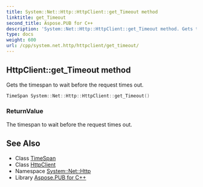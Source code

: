 ```yaml
---
title: System::Net::Http::HttpClient::get_Timeout method
linktitle: get_Timeout
second_title: Aspose.PUB for C++
description: 'System::Net::Http::HttpClient::get_Timeout method. Gets the timespan to wait before the request times out in C++.'
type: docs
weight: 600
url: /cpp/system.net.http/httpclient/get_timeout/
---
```

## HttpClient::get_Timeout method


Gets the timespan to wait before the request times out.

```cpp
TimeSpan System::Net::Http::HttpClient::get_Timeout()
```


### ReturnValue

The timespan to wait before the request times out.

## See Also

* Class [TimeSpan](../../../system/timespan/)
* Class [HttpClient](../)
* Namespace [System::Net::Http](../../)
* Library [Aspose.PUB for C++](../../../)
